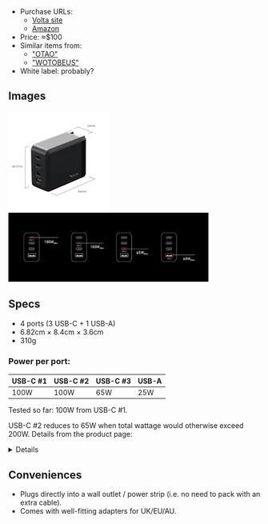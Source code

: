- Purchase URLs:
  - [Volta site](https://www.voltacharger.com/products/giga-200w-gan-charger)
  - [Amazon](https://www.amazon.com/Charger-4-Port-Compact-Charging-MacBook/dp/B0CG53JVSY/ref=sr_1_1?dib=eyJ2IjoiMSJ9.83mPM3Ehn5JX-abO93vqFQ.JFhViBNebDVTY8oImtuHJJaGDY_XSnJS35_rSq5AR2Y&dib_tag=se&keywords=volta+GIGA+200W+GaN&qid=1704957011&sr=8-1&ufe=app_do%3Aamzn1.fos.006c50ae-5d4c-4777-9bc0-4513d670b6bc)
- Price: ≈$100
- Similar items from:
  - ["OTAO"](https://www.amazon.com/Charger-OTAO-Charging-Station-iPhone14/dp/B0B65G3DC4)
  - ["WOTOBEUS"](https://www.amazon.com/Charger-Station-WOTOBEUS-Charging-Adapter/dp/B09YL7G9LP)
- White label: probably?

## Images

<img alt="volta-giga-200W.webp|200](volta-giga-200W.webp)![volta-giga-200W-dimensions.webp" width="200" src="volta-giga-200W-dimensions.webp">

<img alt="volta-giga-200W-charging-guide.webp" width="400" src="volta-giga-200W-charging-guide.webp">

## Specs

- 4 ports (3 USB-C + 1 USB-A)
- 6.82cm × 8.4cm × 3.6cm
- 310g

### Power per port:

| USB-C #1 | USB-C #2 | USB-C #3 | USB-A |
|-|-|-|-|
| 100W | 100W | 65W | 25W |
Tested so far: 100W from USB-C #1.

USB-C #2 reduces to 65W when total wattage would otherwise exceed 200W. Details from the product page:

<details>
USB-C1 + USB-C2: 100W + 100W (200W MAX)
USB-C1 + USB-C3: 100W + 65W (165W MAX)
USB-C2 + USB-C3: 100W + 65W (165W MAX)

USB-C1 + USB-A: 100W + 65W (165W MAX)
USB-C2 + USB-A: 100W + 65W (165W MAX)
USB-C3 + USB-A: 25W (share) (5V/3A+2A (25W MAX))
USB-C1+ USB-C2 + USB-C3: 100W + 65W + 30

USB-C1 + USB-C2 + USB-A: 100W + 65W + 30W
USB-C1 + USB-C3 + USB-A: 100W + 15W(5V/3A)
USB-C2 + USB-C3 + USB-A: 100W + 25W (share) (5V/3A+2A (25W MAX))

USB-C1+ USB-C2 + USB-C3 + USB-A: 100W + 65W + 25W (share) (5V/3A+2A (25W MAX))
</details>

## Conveniences

- Plugs directly into a wall outlet / power strip (i.e. no need to pack with an extra cable).
- Comes with well-fitting adapters for UK/EU/AU.

